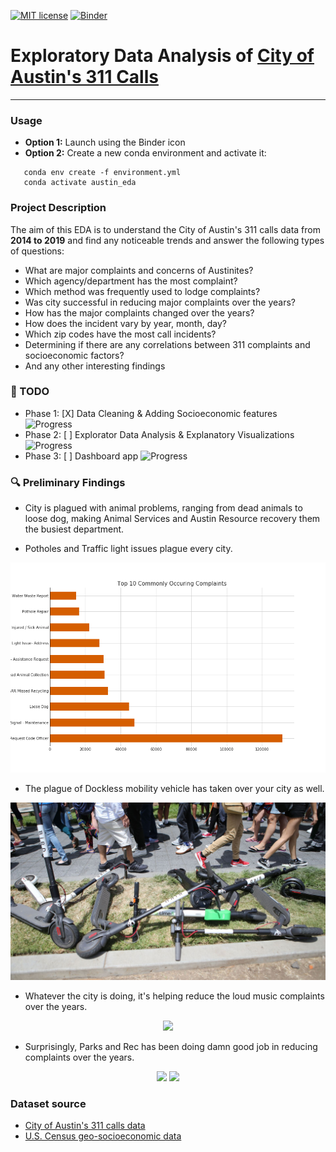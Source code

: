 [![MIT license](https://img.shields.io/badge/License-MIT-blue.svg)](https://lbesson.mit-license.org/) [![Binder](https://mybinder.org/badge_logo.svg)](https://mybinder.org/v2/gh/hurshd0/Austin-311-Data-Analysis/master)

# Exploratory Data Analysis of [City of Austin's 311 Calls](https://data.austintexas.gov/Utilities-and-City-Services/311-Unified-Data)
------
### Usage

- **Option 1:** Launch using the Binder icon
- **Option 2:** Create a new conda environment and activate it:
```linux
   conda env create -f environment.yml
   conda activate austin_eda
```

### Project Description

The aim of this EDA is to understand the City of Austin's 311 calls data from **2014 to 2019** and find any noticeable trends and answer the following types of questions:


- What are major complaints and concerns of Austinites?
- Which agency/department has the most complaint?
- Which method was frequently used to lodge complaints?
- Was city successful in reducing major complaints over the years?
- How has the major complaints changed over the years?
- How does the incident vary by year, month, day?
- Which zip codes have the most call incidents?
- Determining if there are any correlations between 311 complaints and socioeconomic factors?
- And any other interesting findings


### :pencil: TODO

- Phase 1: [X] Data Cleaning & Adding Socioeconomic features ![Progress](http://progressed.io/bar/100) 
- Phase 2: [ ] Explorator Data Analysis & Explanatory Visualizations ![Progress](http://progressed.io/bar/30)
- Phase 3: [ ] Dashboard app ![Progress](http://progressed.io/bar/1)

### :mag: Preliminary Findings

- City is plagued with animal problems, ranging from dead animals to loose dog, making Animal Services and Austin Resource recovery them the busiest department. 

- Potholes and Traffic light issues plague every city.

<p align="center">
<img src="visualizations/top_10_austin_311_calls_complts.png"/>
</p>

- The plague of Dockless mobility vehicle has taken over your city as well. 

<p align="center">
<img src="imgs/pile_of_scotters.jpg"/>
</p>

- Whatever the city is doing, it's helping reduce the loud music complaints over the years.

<p align="center">
<img src="https://i.imgur.com/KSt4M2u.gifv"/>
</p>

- Surprisingly, Parks and Rec has been doing damn good job in reducing complaints over the years.

<p align="center">
<img src="https://i.imgur.com/cJZ1TC7.png"/>
<img src="https://media.giphy.com/media/3o7TKFXELFFs2roQRG/giphy.gif"/>
</p>

### Dataset source

- [City of Austin's 311 calls data](https://data.austintexas.gov/)
- [U.S. Census geo-socioeconomic data](https://www.census.gov/programs-surveys/acs/)
